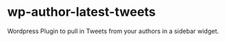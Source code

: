 wp-author-latest-tweets
=======================

Wordpress Plugin to pull in Tweets from your authors in a sidebar widget.